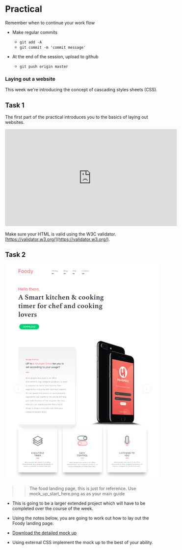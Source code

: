 # Practical

Remember when to continue your work flow

- Make regular commits 
  - `git add -A `
  - `git commit -m 'commit message'`

- At the end of the session, upload to github
  - `git push origin master`  

### Laying out a website


This week we're introducing the concept of cascading styles sheets (CSS). 


## Task 1

The first part of the practical introduces you to the basics of laying out websites. 

<iframe width="560" height="315" src="https://www.youtube.com/embed/BB0R9CL4DyQ" frameborder="0" allow="autoplay; encrypted-media" allowfullscreen></iframe>


Make sure your HTML is valid using the W3C validator. [https://validator.w3.org/](https://validator.w3.org/).  


## Task 2


![](./assets/images/landing_page.png)


>> The food landing page, this is just for reference. Use mock_up_start_here.png as as your main guide 

- This is going to be a larger extended project which will have to be completed over the course of the week.


- Using the notes below, you are going to work out how to lay out the Foody landing page. 

- <a href="https://github.com/joeappleton18/web_technologies_notes/raw/master/blocks/section1/2_the_web_what_it_is_who_owns_it/assets/web_project.zip" download>Download the detailed mock up </a>

- Using external CSS implement the mock up to the best of your ability. 
